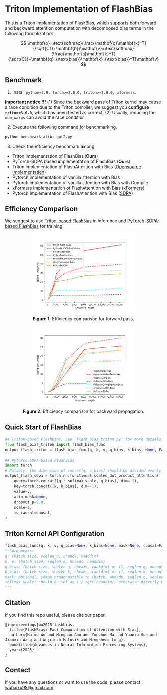 # Triton Implementation of FlashBias
This is a Triton implementation of FlashBias, which supports both forward and backward attention computation with decomposed bias terms in the following formalization:

$$
\mathbf{o}=\text{softmax}(\frac{\mathbf{q}\mathbf{k}^T}{\sqrt{C}}+\mathbf{b})\mathbf{v}=\text{softmax}(\frac{\mathbf{q}\mathbf{k}^T}{\sqrt{C}}+\mathbf{q}_{\text{bias}}\mathbf{k}_{\text{bias}}^T)\mathbf{v}
$$

## Benchmark

1. Install `python=3.9, torch>=2.0.0, triton>=2.0.0, xformers`.

**Important notice !!!** (1) Since the backward pass of Triton kernel may cause a race condition due to the Triton compiler, we suggest you **configure `triton=3.0.0`**, which has been tested as correct. (2) Usually, reducing the `num_warps` can avoid the race condition.

2. Execute the following command for benchmarking.

```bash
python benchmark_alibi_gpt2.py
```

3. Check the efficiency benchmark among

- Triton implementation of FlashBias (**Ours**)
- PyTorch-SDPA based implementation of FlashBias (**Ours**)
- Triton implementation of FlashAttention with Bias ([Opensource Implementation](https://github.com/pengzhangzhi/Flash-Attention-with-Bias-Triton))
- Pytorch implementation of vanilla attention with Bias
- Pytorch implementation of vanilla attention with Bias with Compile
- xFormers Implementation of FlashAttention with Bias ([xFormers](https://github.com/facebookresearch/xformers))
- Pytorch Implementation of FlashAttention with Bias ([SDPA](https://docs.pytorch.org/docs/stable/generated/torch.nn.functional.scaled_dot_product_attention.html))

## Efficiency Comparison

We suggest to use [Triton-based FlashBias](https://github.com/thuml/FlashBias/blob/main/flash_bias/flash_bias_triton.py) in inference and [PyTorch-SDPA-based FlashBias](https://github.com/thuml/FlashBias/blob/main/flash_bias/attention_func.py#L188) for training.

<p align="center">
<img src=".\attention-comparison-batch2-head4-d32-r8-causalFalse-fwd.png" height = "250" alt="" align=center />
<br><br>
<b>Figure 1.</b> Efficiency comparison for forward pass.
</p>

<p align="center">
<img src=".\attention-comparison-batch2-head4-d32-r8-causalFalse-bwd.png" height = "250" alt="" align=center />
<br><br>
<b>Figure 2.</b> Efficiency comparison for backward propagation.
</p>


## Quick Start of FlashBias

```python
## Triton-based FlashBias, See `flash_bias_triton.py` for more details.
from flash_bias_triton import flash_bias_func
output_flash_triton = flash_bias_func(q, k, v, q_bias, k_bias, None, False, 1 / np.sqrt(headdim))

## PyTorch-SDPA-based FlashBias
import torch
# Notably, the dimension of concat[q, q_bias] should be divided evenly by 8; otherwise, you cannot activate flashattention in the backend
output_flash_sdpa = torch.nn.functional.scaled_dot_product_attention(
    query=torch.concat([q * softmax_scale, q_bias], dim=-1),
    key=torch.concat([k, k_bias], dim=-1),
    value=v,
    attn_mask=None,
    dropout_p=0.0,
    scale=1,
    is_causal=causal,
)
```

## Triton Kernel API Configuration

```python
flash_bias_func(q, k, v, q_bias=None, k_bias=None, mask=None, causal=False, softmax_scale=None)
"""Arguments:
q: (batch_size, seqlen_q, nheads, headdim)
k, v: (batch_size, seqlen_k, nheads, headdim)
q_bias: (batch_size, seqlen_q, nheads, rankdim) or (1, seqlen_q, nheads, rankdim) or (1, seqlen_q, 1, rankdim) or (batch_size, seqlen_q, 1, rankdim)
k_bias: (batch_size, seqlen_k, nheads, rankdim) or (1, seqlen_k, nheads, rankdim) or (1, seqlen_q, 1, rankdim) or (batch_size, seqlen_q, 1, rankdim)
mask: optional, shape broadcastible to (batch, nheads, seqlen_q, seqlen_k).
softmax_scale: should be set as 1 / sqrt(headdim), otherwise directly multiply to the q vector. If without any input, it will be set as 1 / sqrt(headdim)
"""
```

## Citation

If you find this repo useful, please cite our paper. 

```
@inproceedings{wu2025flashbias,
  title={FlashBias: Fast Computation of Attention with Bias},
  author={Haixu Wu and Minghao Guo and Yuezhou Ma and Yuanxu Sun and Jianmin Wang and Wojciech Matusik and Mingsheng Long},
  booktitle={Advances in Neural Information Processing Systems},
  year={2025}
}
```

## Contact

If you have any questions or want to use the code, please contact wuhaixu98@gmail.com
